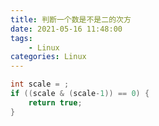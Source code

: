 ```yaml
---
title: 判断一个数是不是二的次方
date: 2021-05-16 11:48:00
tags: 
	- Linux
categories: Linux
---
```


```java
int scale = ;
if ((scale & (scale-1)) == 0) {
	return true;
}
```

